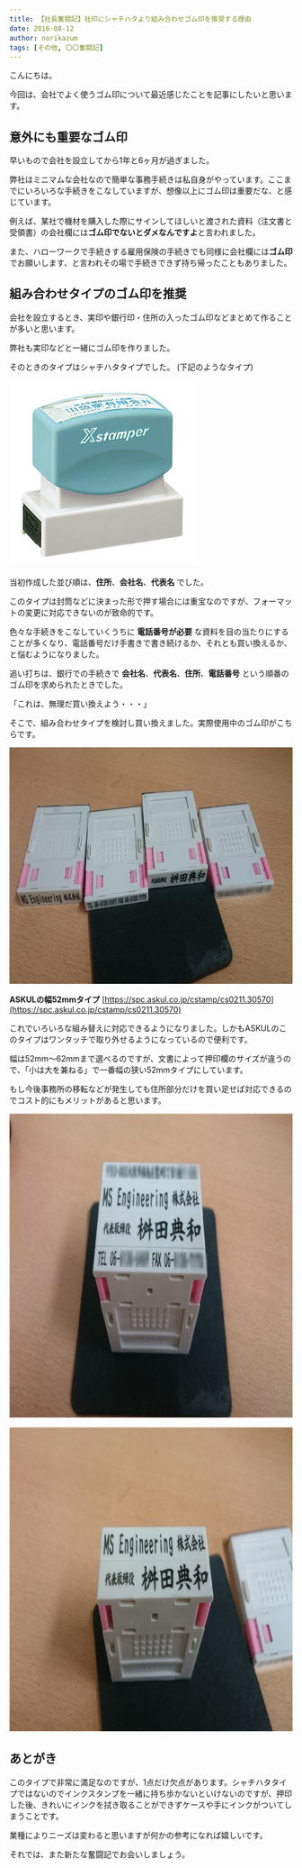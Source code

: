 ```yaml
---
title: 【社長奮闘記】社印にシャチハタより組み合わせゴム印を推奨する理由
date: 2016-08-12
author: norikazum
tags: [その他, 〇〇奮闘記]
---
```


こんにちは。

今回は、会社でよく使うゴム印について最近感じたことを記事にしたいと思います。

## 意外にも重要なゴム印
早いもので会社を設立してから1年と6ヶ月が過ぎました。

弊社はミニマムな会社なので簡単な事務手続きは私自身がやっています。ここまでにいろいろな手続きをこなしていますが、想像以上にゴム印は重要だな、と感じています。

例えば、某社で機材を購入した際にサインしてほしいと渡された資料（注文書と受領書）の会社欄には**ゴム印でないとダメなんですよ**と言われました。

また、ハローワークで手続きする雇用保険の手続きでも同様に会社欄には**ゴム印**でお願いします、と言われその場で手続きできず持ち帰ったこともありました。

## 組み合わせタイプのゴム印を推奨
会社を設立するとき、実印や銀行印・住所の入ったゴム印などまとめて作ることが多いと思います。

弊社も実印などと一緒にゴム印を作りました。

そのときのタイプはシャチハタタイプでした。
(下記のようなタイプ)

<a href="images/recommendation-for-company-rubber-stamps-1.png"><img src="images/recommendation-for-company-rubber-stamps-1.png" alt="2016-08-06_00h28_59" width="334" height="331" class="alignnone size-full wp-image-2170" /></a>

当初作成した並び順は、**住所**、**会社名**、**代表名** でした。

このタイプは封筒などに決まった形で押す場合には重宝なのですが、フォーマットの変更に対応できないのが致命的です。

色々な手続きをこなしていくうちに **電話番号が必要** な資料を目の当たりにすることが多くなり、電話番号だけ手書きで書き続けるか、それとも買い換えるか、と悩むようになりました。

追い打ちは、銀行での手続きで **会社名**、**代表名**、**住所**、**電話番号** という順番のゴム印を求められたときでした。

「これは、無理だ買い換えよう・・・」

そこで、組み合わせタイプを検討し買い換えました。実際使用中のゴム印がこちらです。

<a href="images/recommendation-for-company-rubber-stamps-2.jpg"><img src="images/recommendation-for-company-rubber-stamps-2.jpg" alt="DSC_0172" width="929" height="420" class="alignnone size-full wp-image-2171" /></a>

**ASKULの幅52mmタイプ**
[https://spc.askul.co.jp/cstamp/cs0211.30570](https://spc.askul.co.jp/cstamp/cs0211.30570)

これでいろいろな組み替えに対応できるようになりました。しかもASKULのこのタイプはワンタッチで取り外せるようになっているので便利です。

幅は52mm～62mmまで選べるのですが、文書によって押印欄のサイズが違うので、「小は大を兼ねる」で一番幅の狭い52mmタイプにしています。

もし今後事務所の移転などが発生しても住所部分だけを買い足せば対応できるのでコスト的にもメリットがあると思います。

<a href="images/recommendation-for-company-rubber-stamps-3.jpg"><img src="images/recommendation-for-company-rubber-stamps-3.jpg" alt="DSC_0171" width="960" height="540" class="alignnone size-full wp-image-2172" /></a>

<a href="images/recommendation-for-company-rubber-stamps-4.jpg"><img src="images/recommendation-for-company-rubber-stamps-4.jpg" alt="DSC_0173" width="960" height="540" class="alignnone size-full wp-image-2173" /></a>

## あとがき
このタイプで非常に満足なのですが、1点だけ欠点があります。シャチハタタイプではないのでインクスタンプを一緒に持ち歩かないといけないのですが、押印した後、きれいにインクを拭き取ることができずケースや手にインクがついてしまうことです。

業種によりニーズは変わると思いますが何かの参考になれば嬉しいです。

それでは、また新たな奮闘記でお会いしましょう。